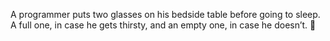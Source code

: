 A programmer puts two glasses on his bedside table before going to sleep. A full one, in case he gets thirsty, and an empty one, in case he doesn’t. 🤡
